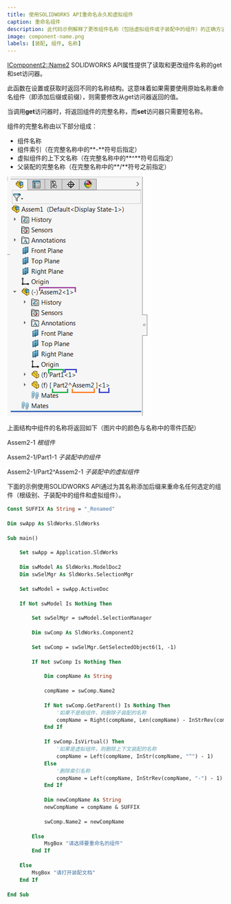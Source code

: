 ```yaml
---
title: 使用SOLIDWORKS API重命名永久和虚拟组件
caption: 重命名组件
description: 此代码示例解释了更改组件名称（包括虚拟组件或子装配中的组件）的正确方法。
image: component-name.png
labels: [装配, 组件, 名称]
---
```

[IComponent2::Name2](https://help.solidworks.com/2012/english/api/sldworksapi/solidworks.interop.sldworks~solidworks.interop.sldworks.icomponent2~name2.html) SOLIDWORKS API属性提供了读取和更改组件名称的get和set访问器。

此函数在设置或获取时返回不同的名称结构。这意味着如果需要使用原始名称重命名组件（即添加后缀或前缀），则需要修改从get访问器返回的值。

当调用**get**访问器时，将返回组件的完整名称，而**set**访问器只需要短名称。

组件的完整名称由以下部分组成：

* 组件名称
* 组件索引（在完整名称中的**-**符号后指定）
* 虚拟组件的上下文名称（在完整名称中的**^**符号后指定）
* 父装配的完整名称（在完整名称中的**/**符号之前指定）

![特征树中的组件](component-name.png)

上面结构中组件的名称将返回如下（图片中的颜色与名称中的零件匹配）

Assem2-1 *根组件*

Assem2-1/Part1-1 *子装配中的组件*

Assem2-1/Part2^Assem2-1  *子装配中的虚拟组件*

下面的示例使用SOLIDWORKS API通过为其名称添加后缀来重命名任何选定的组件（根级别、子装配中的组件和虚拟组件）。

~~~ vb
Const SUFFIX As String = "_Renamed"

Dim swApp As SldWorks.SldWorks

Sub main()
    
    Set swApp = Application.SldWorks
    
    Dim swModel As SldWorks.ModelDoc2
    Dim swSelMgr As SldWorks.SelectionMgr

    Set swModel = swApp.ActiveDoc
    
    If Not swModel Is Nothing Then
    
        Set swSelMgr = swModel.SelectionManager
        
        Dim swComp As SldWorks.Component2
        
        Set swComp = swSelMgr.GetSelectedObject6(1, -1)
        
        If Not swComp Is Nothing Then
        
            Dim compName As String
            
            compName = swComp.Name2
            
            If Not swComp.GetParent() Is Nothing Then
                '如果不是根组件，则删除子装配的名称
                compName = Right(compName, Len(compName) - InStrRev(compName, "/"))
            End If
            
            If swComp.IsVirtual() Then
                '如果是虚拟组件，则删除上下文装配的名称
                compName = Left(compName, InStr(compName, "^") - 1)
            Else
                '删除索引名称
                compName = Left(compName, InStrRev(compName, "-") - 1)
            End If
            
            Dim newCompName As String
            newCompName = compName & SUFFIX
            
            swComp.Name2 = newCompName
            
        Else
            MsgBox "请选择要重命名的组件"
        End If
    
    Else
        MsgBox "请打开装配文档"
    End If
    
End Sub
~~~